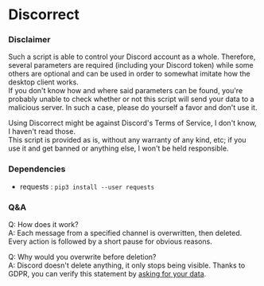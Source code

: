Discorrect
=====

### Disclaimer

Such a script is able to control your Discord account as a whole. Therefore, several parameters are required (including your Discord token) while some others are optional and can be used in order to somewhat imitate how the desktop client works.   
If you don't know how and where said parameters can be found, you're probably unable to check whether or not this script will send your data to a malicious server. In such a case, please do yourself a favor and don't use it.

Using Discorrect might be against Discord's Terms of Service, I don't know, I haven't read those.  
This script is provided as is, without any warranty of any kind, etc; if you use it and get banned or anything else, I won't be held responsible.


### Dependencies

- requests : `pip3 install --user requests`  


### Q&A

Q: How does it work?  
A: Each message from a specified channel is overwritten, then deleted. Every action is followed by a short pause for obvious reasons.  

Q: Why would you overwrite before deletion?  
A: Discord doesn't delete anything, it only stops being visible. Thanks to GDPR, you can verify this statement by [asking for your data](https://support.discord.com/hc/en-us/articles/360004027692).
